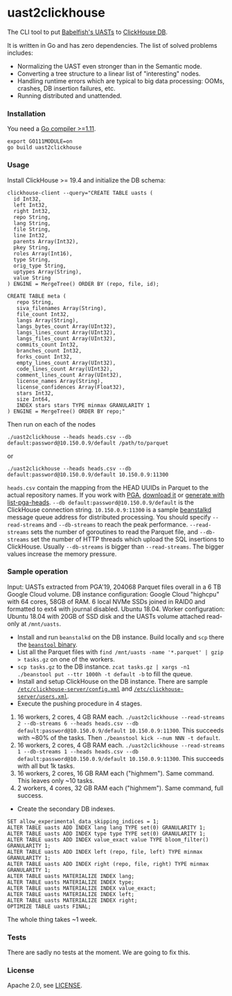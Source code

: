 # uast2clickhouse

The CLI tool to put [Babelfish's UASTs](https://docs.sourced.tech/babelfish/uast/uast-specification-v2) to [ClickHouse DB](https://clickhouse.yandex).

It is written in Go and has zero dependencies. The list of solved problems includes:

- Normalizing the UAST even stronger than in the Semantic mode.
- Converting a tree structure to a linear list of "interesting" nodes.
- Handling runtime errors which are typical to big data processing: OOMs, crashes, DB insertion failures, etc.
- Running distributed and unattended.

### Installation

You need a [Go compiler >=1.11](https://golang.org/).

```
export GO111MODULE=on
go build uast2clickhouse
```

### Usage

Install ClickHouse >= 19.4 and initialize the DB schema:

```
clickhouse-client --query="CREATE TABLE uasts (
  id Int32,
  left Int32,
  right Int32,
  repo String,
  lang String,
  file String,
  line Int32,
  parents Array(Int32),
  pkey String,
  roles Array(Int16),
  type String,
  orig_type String,
  uptypes Array(String),
  value String
) ENGINE = MergeTree() ORDER BY (repo, file, id);

CREATE TABLE meta (
   repo String,
   siva_filenames Array(String),
   file_count Int32,
   langs Array(String),
   langs_bytes_count Array(UInt32),
   langs_lines_count Array(UInt32),
   langs_files_count Array(UInt32),
   commits_count Int32,
   branches_count Int32,
   forks_count Int32,
   empty_lines_count Array(UInt32),
   code_lines_count Array(UInt32),
   comment_lines_count Array(UInt32),
   license_names Array(String),
   license_confidences Array(Float32),
   stars Int32,
   size Int64,
   INDEX stars stars TYPE minmax GRANULARITY 1
) ENGINE = MergeTree() ORDER BY repo;"
```

Then run on each of the nodes

```
./uast2clickhouse --heads heads.csv --db default:password@10.150.0.9/default /path/to/parquet
```

or

```
./uast2clickhouse --heads heads.csv --db default:password@10.150.0.9/default 10.150.0.9:11300
```

`heads.csv` contain the mapping from the HEAD UUIDs in Parquet to the actual repository names. If you
work with [PGA](https://github.com/src-d/datasets/tree/master/PublicGitArchive), [download it](https://drive.google.com/open?id=136vsGWfIwfd0IrAdfphIU6lkMmme4-Pj) or [generate with list-pga-heads](https://github.com/src-d/datasets/tree/master/PublicGitArchive/list-pga-heads).
`--db default:password@10.150.0.9/default` is the ClickHouse connection string.
`10.150.0.9:11300` is a sample [beanstalkd](https://github.com/beanstalkd/beanstalkd) message queue address for distributed processing. 
You should specify `--read-streams` and `--db-streams` to reach the peak performance. `--read-streams` sets the number of
goroutines to read the Parquet file, and `--db-streams`  set the number of HTTP threads which upload the SQL insertions to ClickHouse.
Usually `--db-streams` is bigger than `--read-streams`. The bigger values increase the memory pressure.

### Sample operation

Input: UASTs extracted from PGA'19, 204068 Parquet files overall in a 6 TB Google Cloud volume.
DB instance configuration: Google Cloud "highcpu" with 64 cores, 58GB of RAM. 6 local NVMe SSDs joined in RAID0 and formatted to ext4 with journal disabled. Ubuntu 18.04.
Worker configuration: Ubuntu 18.04 with 20GB of SSD disk and the UASTs volume attached read-only at `/mnt/uasts`.

- Install and run `beanstalkd` on the DB instance. Build locally and `scp` there the [`beanstool` binary](https://github.com/src-d/beanstool).
- List all the Parquet files with `find /mnt/uasts -name '*.parquet' | gzip > tasks.gz` on one of the workers.
- `scp tasks.gz` to the DB instance. `zcat tasks.gz | xargs -n1 ./beanstool put --ttr 1000h -t default -b` to fill the queue.
- Install and setup ClickHouse on the DB instance. There are sample [`/etc/clickhouse-server/config.xml`](config.xml) and [`/etc/clickhouse-server/users.xml`](users.xml).
- Execute the pushing procedure in 4 stages.

1. 16 workers, 2 cores, 4 GB RAM each. `./uast2clickhouse --read-streams 2 --db-streams 6 --heads heads.csv --db default:password@10.150.0.9/default 10.150.0.9:11300`. This succeeds with ~80% of the tasks. Then `./beanstool kick --num NNN -t default`.
2. 16 workers, 2 cores, 4 GB RAM each. `./uast2clickhouse --read-streams 1 --db-streams 1 --heads heads.csv --db default:password@10.150.0.9/default 10.150.0.9:11300`. This succeeds with all but 1k tasks.
3. 16 workers, 2 cores, 16 GB RAM each ("highmem"). Same command. This leaves only ~10 tasks.
4. 2 workers, 4 cores, 32 GB RAM each ("highmem"). Same command, full success.

- Create the secondary DB indexes.

```
SET allow_experimental_data_skipping_indices = 1;
ALTER TABLE uasts ADD INDEX lang lang TYPE set(0) GRANULARITY 1;
ALTER TABLE uasts ADD INDEX type type TYPE set(0) GRANULARITY 1;
ALTER TABLE uasts ADD INDEX value_exact value TYPE bloom_filter() GRANULARITY 1;
ALTER TABLE uasts ADD INDEX left (repo, file, left) TYPE minmax GRANULARITY 1;
ALTER TABLE uasts ADD INDEX right (repo, file, right) TYPE minmax GRANULARITY 1;
ALTER TABLE uasts MATERIALIZE INDEX lang;
ALTER TABLE uasts MATERIALIZE INDEX type;
ALTER TABLE uasts MATERIALIZE INDEX value_exact;
ALTER TABLE uasts MATERIALIZE INDEX left;
ALTER TABLE uasts MATERIALIZE INDEX right;
OPTIMIZE TABLE uasts FINAL;
```

The whole thing takes ~1 week.

### Tests

There are sadly no tests at the moment. We are going to fix this.

### License

Apache 2.0, see [LICENSE](LICENSE).

